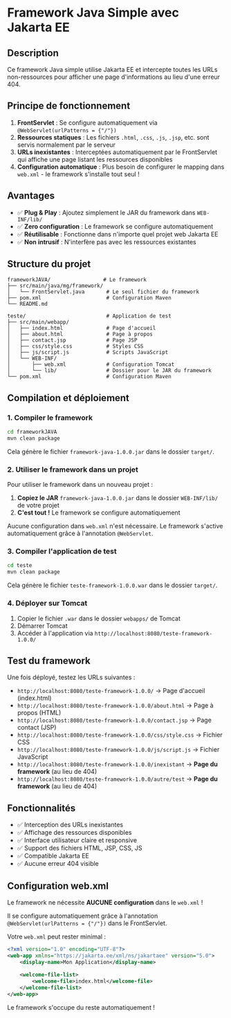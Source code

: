 # Framework Java Simple avec Jakarta EE

## Description

Ce framework Java simple utilise Jakarta EE et intercepte toutes les URLs non-ressources pour afficher une page d'informations au lieu d'une erreur 404.

## Principe de fonctionnement

1. **FrontServlet** : Se configure automatiquement via `@WebServlet(urlPatterns = {"/"})` 
2. **Ressources statiques** : Les fichiers `.html`, `.css`, `.js`, `.jsp`, etc. sont servis normalement par le serveur
3. **URLs inexistantes** : Interceptées automatiquement par le FrontServlet qui affiche une page listant les ressources disponibles
4. **Configuration automatique** : Plus besoin de configurer le mapping dans `web.xml` - le framework s'installe tout seul !

## Avantages

- ✅ **Plug & Play** : Ajoutez simplement le JAR du framework dans `WEB-INF/lib/`
- ✅ **Zero configuration** : Le framework se configure automatiquement 
- ✅ **Réutilisable** : Fonctionne dans n'importe quel projet web Jakarta EE
- ✅ **Non intrusif** : N'interfère pas avec les ressources existantes

## Structure du projet

```
frameworkJAVA/                 # Le framework
├── src/main/java/mg/framework/
│   └── FrontServlet.java       # Le seul fichier du framework
├── pom.xml                     # Configuration Maven
└── README.md

teste/                          # Application de test
├── src/main/webapp/
│   ├── index.html              # Page d'accueil
│   ├── about.html              # Page à propos
│   ├── contact.jsp             # Page JSP
│   ├── css/style.css           # Styles CSS
│   ├── js/script.js            # Scripts JavaScript
│   └── WEB-INF/
│       ├── web.xml             # Configuration Tomcat
│       └── lib/                # Dossier pour le JAR du framework
└── pom.xml                     # Configuration Maven
```

## Compilation et déploiement

### 1. Compiler le framework

```bash
cd frameworkJAVA
mvn clean package
```

Cela génère le fichier `framework-java-1.0.0.jar` dans le dossier `target/`.

### 2. Utiliser le framework dans un projet

Pour utiliser le framework dans un nouveau projet :

1. **Copiez le JAR** `framework-java-1.0.0.jar` dans le dossier `WEB-INF/lib/` de votre projet
2. **C'est tout !** Le framework se configure automatiquement

Aucune configuration dans `web.xml` n'est nécessaire. Le framework s'active automatiquement grâce à l'annotation `@WebServlet`.

### 3. Compiler l'application de test

```bash
cd teste
mvn clean package
```

Cela génère le fichier `teste-framework-1.0.0.war` dans le dossier `target/`.

### 4. Déployer sur Tomcat

1. Copier le fichier `.war` dans le dossier `webapps/` de Tomcat
2. Démarrer Tomcat
3. Accéder à l'application via `http://localhost:8080/teste-framework-1.0.0/`

## Test du framework

Une fois déployé, testez les URLs suivantes :

- `http://localhost:8080/teste-framework-1.0.0/` → Page d'accueil (index.html)
- `http://localhost:8080/teste-framework-1.0.0/about.html` → Page à propos (HTML)
- `http://localhost:8080/teste-framework-1.0.0/contact.jsp` → Page contact (JSP)
- `http://localhost:8080/teste-framework-1.0.0/css/style.css` → Fichier CSS
- `http://localhost:8080/teste-framework-1.0.0/js/script.js` → Fichier JavaScript
- `http://localhost:8080/teste-framework-1.0.0/inexistant` → **Page du framework** (au lieu de 404)
- `http://localhost:8080/teste-framework-1.0.0/autre/test` → **Page du framework** (au lieu de 404)

## Fonctionnalités

- ✅ Interception des URLs inexistantes
- ✅ Affichage des ressources disponibles
- ✅ Interface utilisateur claire et responsive
- ✅ Support des fichiers HTML, JSP, CSS, JS
- ✅ Compatible Jakarta EE
- ✅ Aucune erreur 404 visible

## Configuration web.xml

Le framework ne nécessite **AUCUNE configuration** dans le `web.xml` !

Il se configure automatiquement grâce à l'annotation `@WebServlet(urlPatterns = {"/"})` dans le FrontServlet.

Votre `web.xml` peut rester minimal :

```xml
<?xml version="1.0" encoding="UTF-8"?>
<web-app xmlns="https://jakarta.ee/xml/ns/jakartaee" version="5.0">
    <display-name>Mon Application</display-name>
    
    <welcome-file-list>
        <welcome-file>index.html</welcome-file>
    </welcome-file-list>
</web-app>
```

Le framework s'occupe du reste automatiquement !